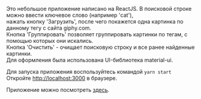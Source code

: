 Это небольшое приложение написано на ReactJS. В поисковой строке можно ввести ключевое слово (например 'cat'), <br/>
нажать кнопку 'Загрузить', после чего покажется одна картинка по данному тегу с сайта giphy.com.<br />
Кнопка 'Группировать' позволяет группировать картинки по тегам, с помощью которых они искались.<br />
Кнопка 'Очистить' - очищает поисковую строку и все ранее найденные картинки.<br />
Для оформления была использована UI-библиотека material-ui.


Для запуска приложения воспользуйтесь командой `yarn start`<br />
Откройте [http://localhost:3000](http://localhost:3000) в браузере.


Приложение можно посмотреть [здесь](https://esarkisova.github.io/image-catalog).

